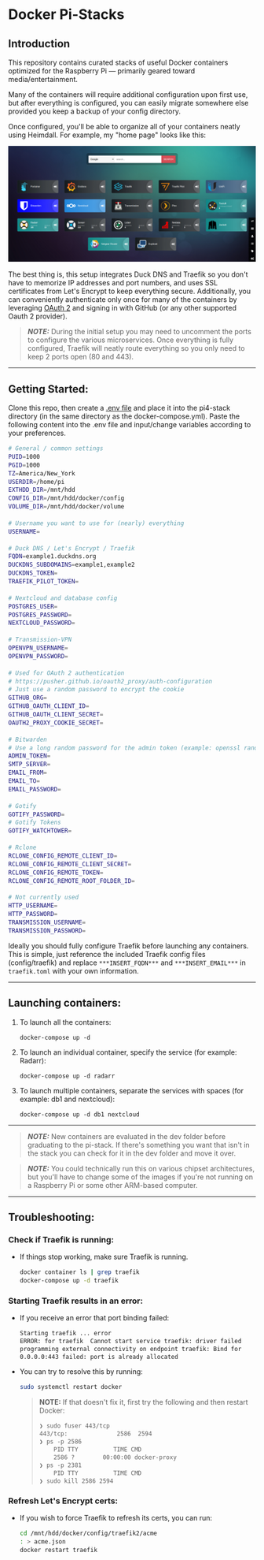 # Docker Pi-Stacks

## Introduction
This repository contains curated stacks of useful Docker containers optimized for the Raspberry Pi &mdash; primarily geared toward media/entertainment.

Many of the containers will require additional configuration upon first use, but after everything is configured, you can easily migrate somewhere else provided you keep a backup of your config directory.

Once configured, you'll be able to organize all of your containers neatly using Heimdall. For example, my "home page" looks like this:

![documentation/1-heimdall.png](documentation/1-heimdall.png)

The best thing is, this setup integrates Duck DNS and Traefik so you don't have to memorize IP addresses and port numbers, and uses SSL certificates from Let's Encrypt to keep everything secure. Additionally, you can conveniently authenticate only once for many of the containers by leveraging [OAuth 2](documentation/0-oauth2.png) and signing in with GitHub (or any other supported Oauth 2 provider).

> **_NOTE:_**  During the initial setup you may need to uncomment the ports to configure the various microservices. Once everything is fully configured, Traefik will neatly route everything so you only need to keep 2 ports open (80 and 443).

---

## Getting Started:
Clone this repo, then create a [.env file](.env.sample) and place it into the pi4-stack directory (in the same directory as the docker-compose.yml). Paste the following content into the .env file and input/change variables according to your preferences.

```bash
# General / common settings
PUID=1000
PGID=1000
TZ=America/New_York
USERDIR=/home/pi
EXTHDD_DIR=/mnt/hdd
CONFIG_DIR=/mnt/hdd/docker/config
VOLUME_DIR=/mnt/hdd/docker/volume

# Username you want to use for (nearly) everything
USERNAME=

# Duck DNS / Let's Encrypt / Traefik
FQDN=example1.duckdns.org
DUCKDNS_SUBDOMAINS=example1,example2
DUCKDNS_TOKEN=
TRAEFIK_PILOT_TOKEN=

# Nextcloud and database config
POSTGRES_USER=
POSTGRES_PASSWORD=
NEXTCLOUD_PASSWORD=

# Transmission-VPN
OPENVPN_USERNAME=
OPENVPN_PASSWORD=

# Used for OAuth 2 authentication
# https://pusher.github.io/oauth2_proxy/auth-configuration
# Just use a random password to encrypt the cookie
GITHUB_ORG=
GITHUB_OAUTH_CLIENT_ID=
GITHUB_OAUTH_CLIENT_SECRET=
OAUTH2_PROXY_COOKIE_SECRET=

# Bitwarden
# Use a long random password for the admin token (example: openssl rand -base64 48)
ADMIN_TOKEN=
SMTP_SERVER=
EMAIL_FROM=
EMAIL_TO=
EMAIL_PASSWORD=

# Gotify
GOTIFY_PASSWORD=
# Gotify Tokens
GOTIFY_WATCHTOWER=

# Rclone
RCLONE_CONFIG_REMOTE_CLIENT_ID=
RCLONE_CONFIG_REMOTE_CLIENT_SECRET=
RCLONE_CONFIG_REMOTE_TOKEN=
RCLONE_CONFIG_REMOTE_ROOT_FOLDER_ID=

# Not currently used
HTTP_USERNAME=
HTTP_PASSWORD=
TRANSMISSION_USERNAME=
TRANSMISSION_PASSWORD=
```

Ideally you should fully configure Traefik before launching any containers. This is simple, just reference the included Traefik config files (config/traefik) and replace `***INSERT_FQDN***` and `***INSERT_EMAIL***` in `traefik.toml` with your own information.

---

## Launching containers:

1. To launch all the containers:
    ```
    docker-compose up -d
    ```

2. To launch an individual container, specify the service (for example: Radarr):
    ```
    docker-compose up -d radarr
    ```

3. To launch multiple containers, separate the services with spaces (for example: db1 and nextcloud):
    ```
    docker-compose up -d db1 nextcloud
    ```

---

> **_NOTE:_**  New containers are evaluated in the dev folder before graduating to the pi-stack. If there's something you want that isn't in the stack you can check for it in the dev folder and move it over.

> **_NOTE:_**  You could technically run this on various chipset architectures, but you'll have to change some of the images if you're not running on a Raspberry Pi or some other ARM-based computer.

---

## Troubleshooting:

### Check if Traefik is running:

- If things stop working, make sure Traefik is running.

    ```bash
    docker container ls | grep traefik
    docker-compose up -d traefik
    ```

### Starting Traefik results in an error:

- If you receive an error that port binding failed:

    ```
    Starting traefik ... error
    ERROR: for traefik  Cannot start service traefik: driver failed programming external connectivity on endpoint traefik: Bind for 0.0.0.0:443 failed: port is already allocated
    ```

- You can try to resolve this by running:

    ```bash
    sudo systemctl restart docker
    ```

    > **NOTE:** If that doesn't fix it, first try the following and then restart Docker:
    > ```
    > ❯ sudo fuser 443/tcp
    > 443/tcp:              2586  2594
    > ❯ ps -p 2586
    >     PID TTY          TIME CMD
    >     2586 ?        00:00:00 docker-proxy
    > ❯ ps -p 2381
    >     PID TTY          TIME CMD
    > ❯ sudo kill 2586 2594
    > ```

### Refresh Let's Encrypt certs:

- If you wish to force Traefik to refresh its certs, you can run:

    ```bash
    cd /mnt/hdd/docker/config/traefik2/acme
    : > acme.json
    docker restart traefik
    ```
